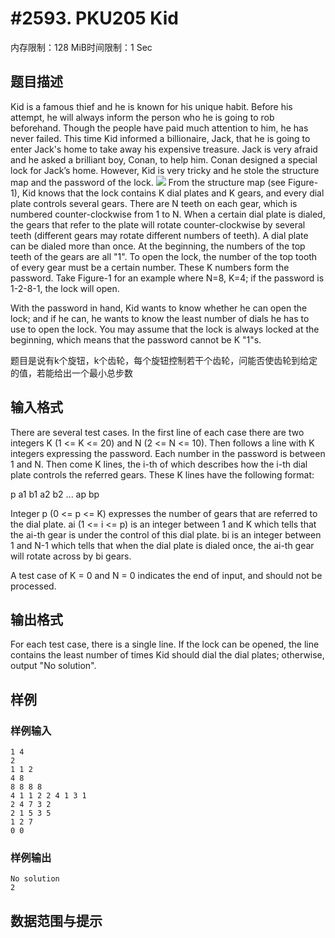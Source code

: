 # #2593. PKU205 Kid

内存限制：128 MiB时间限制：1 Sec

## 题目描述

Kid is a famous thief and he is known for his unique habit. Before his attempt, he will always inform the person who he is going to rob beforehand. Though the people have paid much attention to him, he has never failed. This time Kid informed a billionaire, Jack, that he is going to enter Jack's home to take away his expensive treasure. Jack is very afraid and he asked a brilliant boy, Conan, to help him. Conan designed a special lock for Jack&rsquo;s home. However, Kid is very tricky and he stole the structure map and the password of the lock. 
![](http://poj.org/images/2055_1.jpg)
From the structure map (see Figure-1), Kid knows that the lock contains K dial plates and K gears, and every dial plate controls several gears. There are N teeth on each gear, which is numbered counter-clockwise from 1 to N. When a certain dial plate is dialed, the gears that refer to the plate will rotate counter-clockwise by several teeth (different gears may rotate different numbers of teeth). A dial plate can be dialed more than once. At the beginning, the numbers of the top teeth of the gears are all "1". To open the lock, the number of the top tooth of every gear must be a certain number. These K numbers form the password. Take Figure-1 for an example where N=8, K=4; if the password is 1-2-8-1, the lock will open. 

With the password in hand, Kid wants to know whether he can open the lock; and if he can, he wants to know the least number of dials he has to use to open the lock. You may assume that the lock is always locked at the beginning, which means that the password cannot be K "1"s. 

题目是说有k个旋钮，k个齿轮，每个旋钮控制若干个齿轮，问能否使齿轮到给定的值，若能给出一个最小总步数

## 输入格式

There are several test cases. In the first line of each case there are two integers K (1 <= K <= 20) and N (2 <= N <= 10). Then follows a line with K integers expressing the password. Each number in the password is between 1 and N. Then come K lines, the i-th of which describes how the i-th dial plate controls the referred gears. These K lines have the following format: 

p a1 b1 a2 b2 ... ap bp 

Integer p (0 <= p <= K) expresses the number of gears that are referred to the dial plate. ai (1 <= i <= p) is an integer between 1 and K which tells that the ai-th gear is under the control of this dial plate. bi is an integer between 1 and N-1 which tells that when the dial plate is dialed once, the ai-th gear will rotate across by bi gears. 

A test case of K = 0 and N = 0 indicates the end of input, and should not be processed. 

## 输出格式

For each test case, there is a single line. If the lock can be opened, the line contains the least number of times Kid should dial the dial plates; otherwise, output "No solution".

## 样例

### 样例输入

    
    1 4
    2
    1 1 2
    4 8
    8 8 8 8
    4 1 1 2 2 4 1 3 1
    2 4 7 3 2
    2 1 5 3 5
    1 2 7
    0 0
    
    
    
    

### 样例输出

    
    No solution
    2
    
    

## 数据范围与提示
